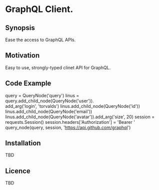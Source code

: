 # GraphQL Client.

## Synopsis
Ease the access to GraphQL APIs.

## Motivation
Easy to use, strongly-typed clinet API for GraphQL.

## Code Example
query = QueryNode('query')
linus = query.add_child_node(QueryNode('user')).\
    add_arg('login', 'torvalds')
linus.add_child_node(QueryNode('id'))
linus.add_child_node(QueryNode('email'))
linus.add_child_node(QueryNode('avatar')).add_arg('size', 20)
session = requests.Session()
session.headers['Authorization'] = 'Bearer <Your Github AUTH>'
query_node(query, session, 'https://api.github.com/graphql')

## Installation
TBD

## Licence
TBD
